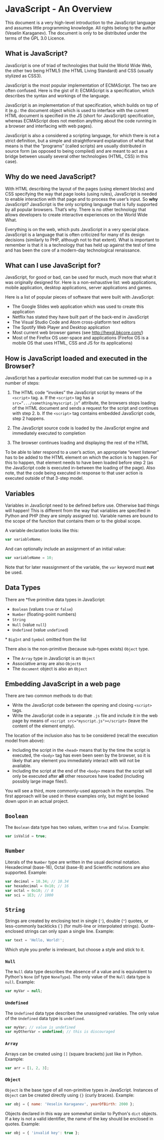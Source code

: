 # **JavaScript** - An Overview

This document is a very high-level introduction to the JavaScript language and assumes little programming knowledge. All rights belong to the author (Veselin Karaganev). The document is only to be distributed under the terms of the GPL 3.0 Licence.

## What is JavaScript?

JavaScript is one of triad of technologies that build the World Wide Web, the other two being HTML5 (the HTML Living Standard) and CSS (usually stylized as CSS3).

JavaScript is the most popular implementation of ECMAScript. The two are often confused. Here is the gist of it: ECMAScript is a specification, which describes the syntax and workings of the language.

JavaScript is an implementation of that specification, which builds on top of it (e.g.: the document object which is used to interface with the current HTML document is specified in the JS (short for JavaScript) specification, whereas ECMAScript does not mention anything about the code running in a browser and interfacing with web pages).

JavaScript is also a considered a scripting language, for which there is not a strict definition, but a simple and straightforward explanation of what that means is that the “programs” (called scripts) are usually distributed in source form (as opposed to being compiled) and are meant to act as a bridge between usually several other technologies (HTML, CSS) in this case).

## Why do we need JavaScript?

With HTML describing the layout of the pages (using element blocks) and CSS specifying the way that page looks (using rules), JavaScript is needed to enable interaction with that page and to process the user’s input. 
So **why** JavaScript? JavaScript is the only scripting language that is fully supported by all popular browsers. That’s why. There is no other technology that allows developers to create interactive experiences on the World Wide What.

Everything is on the web, which puts JavaScript in a very special place. JavaScript is a language that is often criticized for many of its design decisions (similarly to PHP, although not to that extent). What is important to remember is that it is a technology that has held up against the test of time and has been the core of a modern-day technological renaissance. 

## What can I use JavaScript for?

JavaScript, for good or bad, can be used for much, much more that what it was originally designed for. Here is a non-exhaustive list: web applications, mobile application, desktop applications, server applications and games.

Here is a list of popular pieces of software that were built with JavaScript:

- The Google Slides web application which was used to create this application
- Netflix has stated they have built part of the back-end in JavaScript
- The Visual Studio Code and Atom cross-platform text editors
- The Spotify Web Player and Desktop application
- Most current web browser games (see http://hexgl.bkcore.com/)
- Most of the Firefox OS user-space and applications (Firefox OS is a mobile OS that uses HTML, CSS and JS for its applications)

## How is JavaScript loaded and executed in the Browser?

JavaScript has a particular execution model that can be summed-up in a number of steps:

1. The HTML code “invokes” the JavaScript script by means of the `<script>` tag.
    a. If the `<script>` tag has a `src=”.../something/myscript.js”` attribute, the browsers stops loading of the HTML document and sends a request for the script and continues with step 2.
    b. If the `<script>` tag contains embedded JavaScript code, step 2 happens.

2. The JavaScript source code is loaded by the JavaScript engine and immediately executed to completion

3. The browser continues loading and displaying the rest of the HTML

To be able to later respond to a user’s action, an appropriate “event listener” has to be added to the HTML element on which the action is to happen. For this to happen, that element needs to have been loaded before step 2 (as the JavaScript code is executed in-between the loading of the page). Also note, that the code being executed in response to that user action is executed outside of that 3-step model. 

## Variables

Variables in JavaScript need to be defined before use. Otherwise bad things will happen! This is different from the way that variables are specified in Python and PHP (they are simply assigned to). Variable names are bound to the scope of the function that contains them or to the global scope. 

A variable declaration looks like this:
```js
var variableName;
```
And can optionally include an assignment of an initial value:
```js
var variableName = 10;
```

Note that for later reassignment of the variable, the `var` keyword must **not** be used.

## Data Types

There are *five primitive data types in JavaScript:
- `Boolean` (values `true` or `false`)
- `Number` (floating-point numbers)
- `String`
- `Null` (value `null`)
- `Undefined` (value `undefined`)

\* `BigInt` and `Symbol` omitted from the list

There also is the non-primitive (because sub-types exists) `Object` type.

- The `Array` type in JavaScript is an `Object`
- Associative array are also `Object`s
- The `document` object is also an `Object`

## Embedding JavaScript in a web page
There are two common methods to do that:
- Write the JavaScript code between the opening and closing `<script>` tags.
- Write the JavaScript code in a separate `.js` file and include it in the web page by means of `<script src="myscript.js"></script>` (leave the content of the element empty).

The location of the inclusion also has to be considered (recall the execution model from above):
- Including the script in the `<head>` means that by the time the script is executed, the `<body>` tag has even been seen by the browser, so it is likely that any element you immediately interact with will not be available.
- Including the script at the end of the `<body>` means that the script will only be executed after **all** other resources have loaded (including possibly large image files!).

You will see a third, more commonly-used approach in the examples.
The first approach will be used in these examples only, but might be looked down upon in an actual project.

## `Boolean`
The `Boolean` data type has two values, written `true` and `false`. Example:
```js
var isValid = true;
```

## `Number`
Literals of the `Number` type are written in the usual decimal notation. Hexadecimal (base-16), Octal (base-8) and Scientific notations are also supported. Example:
```js
var decimal = 10.34; // 10.34
var hexadecimal = 0x10; // 16
var octal = 0o10; // 8
var sci = 1E3; // 1000
```

## `String`
Strings are created by enclosing text in single (`'`), double (`"`) quotes, or less-commonly backticks (\`) (for multi-line or interpolated strings). 
Quote-enclosed strings can only span a single line. Example:
```js
var text = 'Hello, World!';
```
Which style you prefer is irrelevant, but choose a style and stick to it.

### `Null`
The `Null` data type describes the absence of a value and is equivalent to Python's `None` (of type `NoneType`). The only value of the `Null` data type is `null`. Example:
```js
var myVar = null;
```

### `Undefined`
The `Undefined` data type describes the unassigned variables. The only value of the `Undefined` data type is `undefined`.
```js
var myVar; // value is undefined
var myOtherVar = undefined; // this is discouraged
```

### `Array`
Arrays can be created using `[]` (square brackets) just like in Python. Example:
```js
var arr = [1, 2, 3];
```

### `Object`
`Object` is the base type of all non-primitive types in JavaScript. Instances of `Object` can be created directly using `{}` (curly braces). Example:
```js
var obj = { name: 'Veselin Karaganev', yearOfBirth: 2000 };
```
Objects declared in this way are somewhat similar to Python's `dict` objects. If a key is not a valid identifier, the name of the key should be enclosed in quotes. Example:

```js
var obj = { 'invalid key': true };
```
